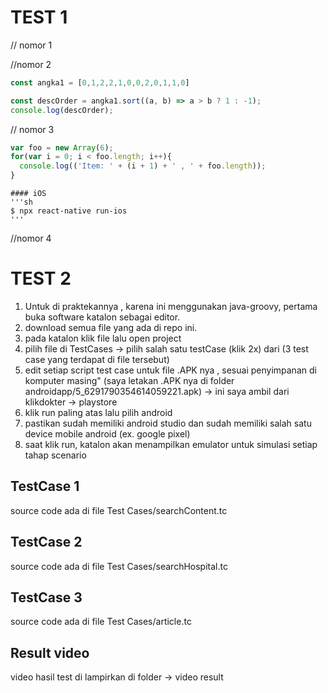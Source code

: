 # TEST 1
// nomor 1

//nomor 2
``` javascript
const angka1 = [0,1,2,2,1,0,0,2,0,1,1,0]

const descOrder = angka1.sort((a, b) => a > b ? 1 : -1);
console.log(descOrder); 
```
// nomor 3
```javascript
var foo = new Array(6);
for(var i = 0; i < foo.length; i++){
  console.log(('Item: ' + (i + 1) + ' , ' + foo.length)); 
}
```
    #### iOS
    '''sh
    $ npx react-native run-ios
    '''


//nomor 4

# TEST 2
1. Untuk di praktekannya , karena ini menggunakan java-groovy, pertama buka software katalon sebagai editor.
2. download semua file yang ada di repo ini.
3. pada katalon klik file lalu open project
4. pilih file di TestCases -> pilih salah satu testCase (klik 2x) dari (3 test case yang terdapat di file tersebut)
5. edit setiap script test case untuk file .APK nya , sesuai penyimpanan di komputer masing" (saya letakan .APK nya di folder androidapp/5_6291790354614059221.apk) -> ini saya ambil dari klikdokter -> playstore
5. klik run paling atas lalu pilih android
6. pastikan sudah memiliki android studio dan sudah memiliki salah satu device mobile android (ex. google pixel)
7. saat klik run, katalon akan menampilkan emulator untuk simulasi setiap tahap scenario

## TestCase 1
source code ada di file Test Cases/searchContent.tc

## TestCase 2
source code ada di file Test Cases/searchHospital.tc

## TestCase 3 
source code ada di file Test Cases/article.tc


## Result video
video hasil test di lampirkan di folder -> video result
